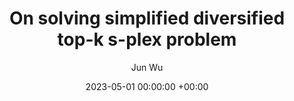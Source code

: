 ---
layout: post
title: "On solving simplified diversified top-k s-plex problem"
date: 2023-05-01 00:00:00 +00:00
# image: ""
categories: research
author: "Jun Wu"
authors: [Jun Wu, Chu-Min Li, Luzhi Wang, Shuli Hu, Peng Zhao, Minghao Yin*]
venue: "Computers and Operations Research"
# arxiv: https://arxiv.org/abs/1904.12573
# slides: /pdfs/jcdl2019.pdf
# code: https://github.com/leonidk/venue_scores
# url: 
venueurl: "https://www.sciencedirect.com/science/article/abs/pii/S0305054823000515"
# paper: ""
---